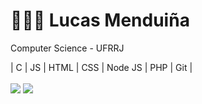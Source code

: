 <link rel="stylesheet" href="https://cdn.jsdelivr.net/gh/devicons/devicon@v2.14.0/devicon.min.css">

<h1>🙅🏻‍♂️ Lucas Menduiña</h1>
<p>Computer Science - UFRRJ</p>
| C | JS | HTML | CSS | Node JS | PHP | Git |
  <div align="left"><br> 
  <a href = "mailto:mynameis_menduina@outlook.com"><img src="https://img.shields.io/badge/-Gmail-%23333?style=for-the-badge&logo=gmail&logoColor=white" target="_blank"></a>
  <a href="https://www.linkedin.com/in/lucas-mendui%C3%B1a-380416232/" target="_blank"><img src="https://img.shields.io/badge/-LinkedIn-%230077B5?style=for-the-badge&logo=linkedin&logoColor=white" target="_blank"></a> 
  </div>
 
  <!--![Snake animation](https://github.com/ImNotMenduina/ImNotMenduina/blob/output/github-contribution-grid-snake.svg) -->
 

<!--
**ImNotMenduina/ImNotMenduina** is a ✨ _special_ ✨ repository because its `README.md` (this file) appears on your GitHub profile.

Here are some ideas to get you started:

- 🔭 I’m currently working on ...
- 🌱 I’m currently learning ...
- 👯 I’m looking to collaborate on ...
- 🤔 I’m looking for help with ...
- 💬 Ask me about ...
- 📫 How to reach me: ...
- 😄 Pronouns: ...
- ⚡ Fun fact: ...
-->

